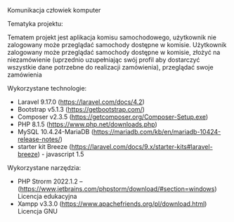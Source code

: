 Komunikacja człowiek komputer

Tematyka projektu:

Tematem projekt jest aplikacja komisu samochodowego, użytkownik nie zalogowany może przeglądać samochody dostępne w komisie. Użytkownik zalogowany może przeglądać samochody dostępne w komisie, złożyć na niezamówienie (uprzednio uzupełniając swój profil aby dostarczyć wszystkie dane potrzebne do realizacji zamówienia), przeglądać swoje zamówienia

Wykorzystane technologie:
-	Laravel 9.17.0 (https://laravel.com/docs/4.2)
-	Bootstrap v5.1.3 (https://getbootstrap.com/)
-	Composer v2.3.5 (https://getcomposer.org/Composer-Setup.exe)
-	PHP 8.1.5 (https://www.php.net/downloads.php)
-	MySQL 10.4.24-MariaDB (https://mariadb.com/kb/en/mariadb-10424-release-notes/)
-	starter kit Breeze (https://laravel.com/docs/9.x/starter-kits#laravel-breeze) - javascript 1.5


Wykorzystane narzędzia:
-	PHP Strorm 2022.1.2 – (https://www.jetbrains.com/phpstorm/download/#section=windows)
     Licencja edukacyjna
-	Xampp v3.3.0 (https://www.apachefriends.org/pl/download.html) Licencja GNU
